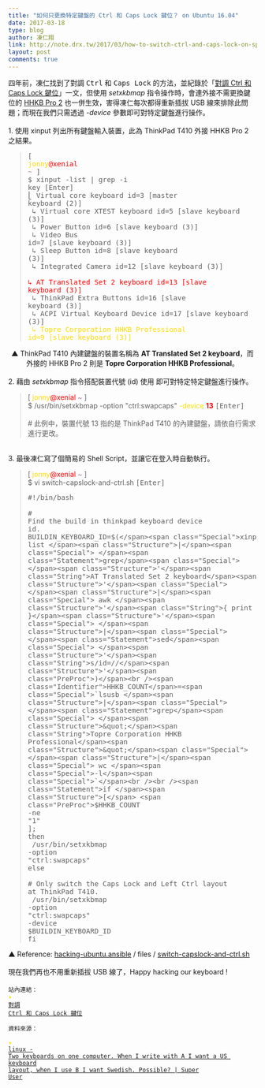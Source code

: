 ```yaml
---
title: "如何只更換特定鍵盤的 Ctrl 和 Caps Lock 鍵位？ on Ubuntu 16.04"
date: 2017-03-18
type: blog
author: 凍仁翔
link: http://note.drx.tw/2017/03/how-to-switch-ctrl-and-caps-lock-on-specific-keyboard.html
layout: post
comments: true
---
```


四年前，凍仁找到了對調 <kbd>Ctrl</kbd> 和 <kbd>Caps Lock</kbd> 的方法，並紀錄於「<a href="http://note.drx.tw/2013/03/ctrl-caps-lock.html" target="_blank">對調 Ctrl 和 Caps Lock 鍵位</a>」一文，但使用 <i>setxkbmap</i> 指令操作時，會連外接不需更換鍵位的 <a href="http://note.drx.tw/2013/03/hhkb-pro2.html">HHKB Pro 2</a> 也一併生效，害得凍仁每次都得重新插拔 USB 線來排除此問題；而現在我們只需透過 <i>-device</i> 參數即可對特定鍵盤進行操作。<br /><a name='more'></a><br />1. 使用 xinput 列出所有鍵盤輸入裝置，此為 ThinkPad T410 外接 HHKB Pro 2 之結果。<br /><blockquote><pre>[ <span style="color: #ffdb00;">jonny</span><span style="color: red;">@xenial</span> <span style="color: #ad7fa8;">~</span> ]<br />$ xinput -list | grep -i key <kbd>[Enter]</kbd><br />⎣ Virtual core keyboard                    id=3  [master keyboard (2)]<br />    ↳ Virtual core XTEST keyboard          id=5  [slave  keyboard (3)]<br />    ↳ Power Button                         id=6  [slave  keyboard (3)]<br />    ↳ Video Bus                            id=7  [slave  keyboard (3)]<br />    ↳ Sleep Button                         id=8  [slave  keyboard (3)]<br />    ↳ Integrated Camera                    id=12 [slave  keyboard (3)]<br />    <font color="#ff0000">↳ AT Translated Set 2 keyboard         id=13 [slave  keyboard (3)]</font><br />    ↳ ThinkPad Extra Buttons               id=16 [slave  keyboard (3)]<br />    ↳ ACPI Virtual Keyboard Device         id=17 [slave  keyboard (3)]<br />    <font color="#ffdb00">↳ Topre Corporation HHKB Professional  id=9  [slave  keyboard (3)]</font></pre></blockquote><center>▲ ThinkPad T410 內建鍵盤的裝置名稱為 <b>AT Translated Set 2 keyboard</b>，而外接的 HHKB Pro 2 則是 <b>Topre Corporation HHKB Professional</b>。</center><br />2. 藉由 <i>setxkbmap</i> 指令搭配裝置代號 (id) 使用  即可對特定特定鍵盤進行操作。<br /><blockquote>[ <span style="color: #ffdb00;">jonny</span><span style="color: red;">@xenial</span> <span style="color: #ad7fa8;">~</span> ]<br />$ /usr/bin/setxkbmap -option "ctrl:swapcaps" <font color="#ffdb00">-device</font> <b><font color="#ff0000">13</font></b> <kbd>[Enter]</kbd><br /><br /><span class="Comment"># 此例中，裝置代號 13 指的是 ThinkPad T410 的內建鍵盤，請依自行需求進行更改。</span><br /></blockquote><br />3. 最後凍仁寫了個簡易的 Shell Script，並讓它在登入時自動執行。<br /><blockquote>[ <span style="color: #ffdb00;">jonny</span><span style="color: red;">@xenial</span> <span style="color: #ad7fa8;">~</span> ]<br />$ vi switch-capslock-and-ctrl.sh <kbd>[Enter]</kbd><br /><pre><span class="Comment">#!/bin/bash</span><br /><br /><span class="Comment"># Find the build in thinkpad keyboard device id.</span><br /><span class="Identifier">BUILDIN_KEYBOARD_ID</span>=<span class="PreProc">$(</span><span class="Special">xinput list </span><span class="Structure">|</span><span class="Special"> </span><span class="Statement">grep</span><span class="Special"> </span><span class="Structure">'</span><span class="String">AT Translated Set 2 keyboard</span><span class="Structure">'</span><span class="Special"> </span><span class="Structure">|</span><span class="Special"> awk </span><span class="Structure">'</span><span class="String">{ print $7 }</span><span class="Structure">'</span><span class="Special"> </span><span class="Structure">|</span><span class="Special"> </span><span class="Statement">sed</span><span class="Special"> </span><span class="Structure">'</span><span class="String">s/id=//</span><span class="Structure">'</span><span class="PreProc">)</span><br /><span class="Identifier">HHKB_COUNT</span>=<span class="Special">`lsusb </span><span class="Structure">|</span><span class="Special"> </span><span class="Statement">grep</span><span class="Special"> </span><span class="Structure">&quot;</span><span class="String">Topre Corporation HHKB Professional</span><span class="Structure">&quot;</span><span class="Special"> </span><span class="Structure">|</span><span class="Special"> wc </span><span class="Special">-l</span><span class="Special">`</span><br /><br /><span class="Statement">if </span><span class="Structure">[</span> <span class="PreProc">$HHKB_COUNT</span> <span class="Statement">-ne</span> <span class="Structure">&quot;</span><span class="String">1</span><span class="Structure">&quot;</span> <span class="Structure">]</span><span class="Structure">;</span> <span class="Statement">then</span><br />  /usr/bin/setxkbmap <span class="Special">-option</span> <span class="Structure">&quot;</span><span class="String">ctrl:swapcaps</span><span class="Structure">&quot;</span><br /><span class="Statement">else</span><br />  <span class="Comment"># Only switch the Caps Lock and Left Ctrl layout at ThinkPad T410.</span><br />  /usr/bin/setxkbmap <span class="Special">-option</span> <span class="Structure">&quot;</span><span class="String">ctrl:swapcaps</span><span class="Structure">&quot;</span> <span class="Special">-device</span> <span class="PreProc">$BUILDIN_KEYBOARD_ID</span><br /><span class="Statement">fi</span></pre></blockquote>▲ Reference: <a href="https://github.com/chusiang/hacking-ubuntu.ansible/" target="_blank">hacking-ubuntu.ansible</a> / files / <a href="https://github.com/chusiang/hacking-ubuntu.ansible/blob/develop/files/switch-capslock-and-ctrl.sh" target="_blank">switch-capslock-and-ctrl.sh</a> <br /><br />現在我們再也不用重新插拔 USB 線了，Happy hacking our keyboard !<br /><br /><code class="ref">站內連結：<br /><span style="color: #ffdb00;">★</span> <a href="http://note.drx.tw/2013/03/ctrl-caps-lock.html" target="_blank">對調 Ctrl 和 Caps Lock 鍵位</a><br /><br />資料來源： <br /><span style="color: #ffdb00;">★</span> <a href="http://superuser.com/a/294034/205255" target="_blank">linux - Two keyboards on one computer. When I write with A I want a US keyboard layout, when I use B I want Swedish. Possible? | Super User</a><br /></code><br />